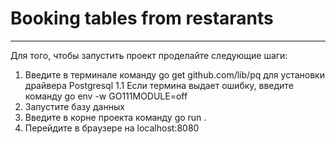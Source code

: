 # Booking tables from restarants
---
Для того, чтобы запустить проект проделайте следующие шаги:
1. Введите в терминале команду go get github.com/lib/pq для установки драйвера Postgresql
  1.1 Если термина выдает ошибку, введите команду go env -w GO111MODULE=off
2. Запустите базу данных
3. Введите в корне проекта команду go run .
4. Перейдите в браузере на localhost:8080
